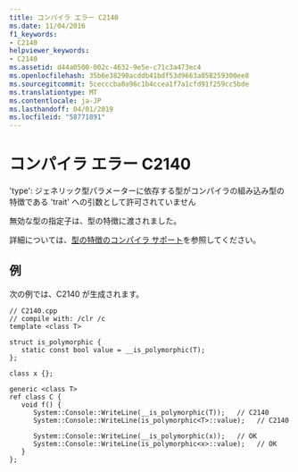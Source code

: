 ```yaml
---
title: コンパイラ エラー C2140
ms.date: 11/04/2016
f1_keywords:
- C2140
helpviewer_keywords:
- C2140
ms.assetid: d44a0500-002c-4632-9e5e-c71c3a473ec4
ms.openlocfilehash: 35b6e38290acddb41bdf53d9663a058259300ee8
ms.sourcegitcommit: 5cecccba0a96c1b4ccea1f7a1cfd91f259cc5bde
ms.translationtype: MT
ms.contentlocale: ja-JP
ms.lasthandoff: 04/01/2019
ms.locfileid: "58771891"
---
```

# <a name="compiler-error-c2140"></a>コンパイラ エラー C2140

'type': ジェネリック型パラメーターに依存する型がコンパイラの組み込み型の特徴である 'trait' への引数として許可されていません

無効な型の指定子は、型の特徴に渡されました。

詳細については、[型の特徴のコンパイラ サポート](../../extensions/compiler-support-for-type-traits-cpp-component-extensions.md)を参照してください。

## <a name="example"></a>例

次の例では、C2140 が生成されます。

```
// C2140.cpp
// compile with: /clr /c
template <class T>

struct is_polymorphic {
   static const bool value = __is_polymorphic(T);
};

class x {};

generic <class T>
ref class C {
   void f() {
      System::Console::WriteLine(__is_polymorphic(T));   // C2140
      System::Console::WriteLine(is_polymorphic<T>::value);   // C2140

      System::Console::WriteLine(__is_polymorphic(x));   // OK
      System::Console::WriteLine(is_polymorphic<x>::value);   // OK
   }
};
```